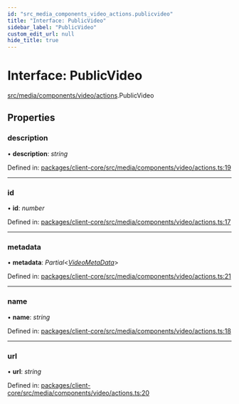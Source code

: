```yaml
---
id: "src_media_components_video_actions.publicvideo"
title: "Interface: PublicVideo"
sidebar_label: "PublicVideo"
custom_edit_url: null
hide_title: true
---
```


# Interface: PublicVideo

[src/media/components/video/actions](../modules/src_media_components_video_actions.md).PublicVideo

## Properties

### description

• **description**: *string*

Defined in: [packages/client-core/src/media/components/video/actions.ts:19](https://github.com/xr3ngine/xr3ngine/blob/65dfcf39a/packages/client-core/src/media/components/video/actions.ts#L19)

___

### id

• **id**: *number*

Defined in: [packages/client-core/src/media/components/video/actions.ts:17](https://github.com/xr3ngine/xr3ngine/blob/65dfcf39a/packages/client-core/src/media/components/video/actions.ts#L17)

___

### metadata

• **metadata**: *Partial*<[*VideoMetaData*](src_media_components_video_actions.videometadata.md)\>

Defined in: [packages/client-core/src/media/components/video/actions.ts:21](https://github.com/xr3ngine/xr3ngine/blob/65dfcf39a/packages/client-core/src/media/components/video/actions.ts#L21)

___

### name

• **name**: *string*

Defined in: [packages/client-core/src/media/components/video/actions.ts:18](https://github.com/xr3ngine/xr3ngine/blob/65dfcf39a/packages/client-core/src/media/components/video/actions.ts#L18)

___

### url

• **url**: *string*

Defined in: [packages/client-core/src/media/components/video/actions.ts:20](https://github.com/xr3ngine/xr3ngine/blob/65dfcf39a/packages/client-core/src/media/components/video/actions.ts#L20)
